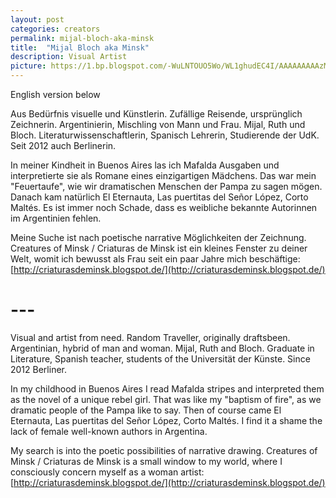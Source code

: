 ```yaml
---
layout: post
categories: creators
permalink: mijal-bloch-aka-minsk
title:  "Mijal Bloch aka Minsk"
description: Visual Artist
picture: https://1.bp.blogspot.com/-WuLNTOUO5Wo/WL1ghudEC4I/AAAAAAAAAzM/B_Vka8BdxPs-KHtWnBFqCAIEZsHYrYdLwCLcB/s640/1703%2Bresist%2Bazul%2Bfirma.jpg
---
```


English version below

Aus Bedürfnis visuelle und Künstlerin. Zufällige Reisende, ursprünglich Zeichnerin. Argentinierin, Mischling von Mann und Frau. Mijal, Ruth und Bloch. Literaturwissenschaftlerin, Spanisch Lehrerin, Studierende der UdK. Seit 2012 auch Berlinerin. 

In meiner Kindheit in Buenos Aires las ich Mafalda Ausgaben und interpretierte sie als Romane eines einzigartigen Mädchens. Das war mein "Feuertaufe", wie wir dramatischen Menschen der Pampa zu sagen mögen. Danach kam natürlich El Eternauta, Las puertitas del Señor López, Corto Maltés. Es ist immer noch Schade, dass es weibliche bekannte Autorinnen im Argentinien fehlen. 

Meine Suche ist nach poetische narrative Möglichkeiten der Zeichnung. Creatures of Minsk / Criaturas de Minsk ist ein kleines Fenster zu deiner Welt, womit ich bewusst als Frau seit ein paar Jahre mich beschäftige: [http://criaturasdeminsk.blogspot.de/](http://criaturasdeminsk.blogspot.de/)


# ---


Visual and artist from need. Random Traveller, originally draftsbeen. Argentinian, hybrid of man and woman. Mijal, Ruth and Bloch. Graduate in Literature, Spanish teacher, students of the Universität der Künste. Since 2012 Berliner. 

In my childhood in Buenos Aires I read Mafalda stripes and interpreted them as the novel of a unique rebel girl. That was like my "baptism of fire", as we dramatic people of the Pampa like to say. Then of course came El Eternauta, Las puertitas del Señor López, Corto Maltés. I find it a shame the lack of female well-known authors in Argentina.

My search is into the poetic possibilities of narrative drawing. Creatures of Minsk / Criaturas de Minsk is a small window to my world, where I consciously concern myself as a woman artist: [http://criaturasdeminsk.blogspot.de/](http://criaturasdeminsk.blogspot.de/)
